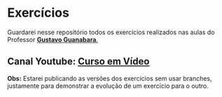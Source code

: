 # Exercícios
Guardarei nesse repositório todos os exercícios realizados nas aulas do Professor [**Gustavo Guanabara**.](https://github.com/gustavoguanabara)

**Canal Youtube: [Curso em Vídeo](https://www.youtube.com/channel/UCrWvhVmt0Qac3HgsjQK62FQ)**
---
**Obs:** Estarei publicando as versões dos exercícios sem usar branches, justamente para demonstrar a evolução de um exercício para o outro.
